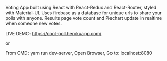 Voting App built using React with React-Redux and React-Router, styled with Material-UI.
Uses firebase as a database for unique urls to share your polls with anyone.
Results page vote count and Piechart update in realtime when someone new votes.

LIVE DEMO: https://cool-poll.herokuapp.com/

or

From CMD:
yarn run dev-server,
Open Browser,
Go to: localhost:8080